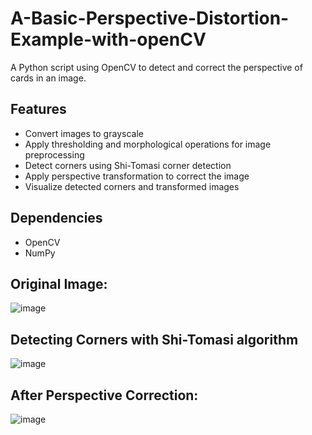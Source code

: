# A-Basic-Perspective-Distortion-Example-with-openCV

A Python script using OpenCV to detect and correct the perspective of cards in an image.

## Features

- Convert images to grayscale
- Apply thresholding and morphological operations for image preprocessing
- Detect corners using Shi-Tomasi corner detection
- Apply perspective transformation to correct the image
- Visualize detected corners and transformed images

## Dependencies

* OpenCV
* NumPy
  

## Original Image:

![image](https://github.com/YusufCelebii/A-Basic-Perspective-Distortion-Example-with-openCV/assets/95516451/48850d49-c95c-4079-a41b-f8f7fadd67b0)

## Detecting Corners with Shi-Tomasi algorithm

![image](https://github.com/YusufCelebii/A-Basic-Perspective-Distortion-Example-with-openCV/assets/95516451/91b5ba0c-9289-4c92-9828-ab478f0821fc)

## After Perspective Correction:

![image](https://github.com/YusufCelebii/A-Basic-Perspective-Distortion-Example-with-openCV/assets/95516451/119b91b2-6320-4866-8196-b52113e6270f)

